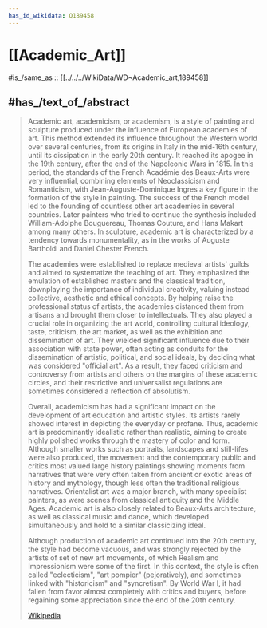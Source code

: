 ```yaml
---
has_id_wikidata: Q189458
---
```


# [[Academic_Art]] 

#is_/same_as :: [[../../../WikiData/WD~Academic_art,189458]] 

## #has_/text_of_/abstract 

> Academic art, academicism, or academism, is a style of painting and sculpture produced under the influence of European academies of art. This method extended its influence throughout the Western world over several centuries, from its origins in Italy in the mid-16th century, until its dissipation in the early 20th century. It reached its apogee in the 19th century, after the end of the Napoleonic Wars in 1815. In this period, the standards of the French Académie des Beaux-Arts were very influential, combining elements of Neoclassicism and Romanticism, with Jean-Auguste-Dominique Ingres a key figure in the formation of the style in painting. The success of the French model led to the founding of countless other art academies in several countries. Later painters who tried to continue the synthesis included William-Adolphe Bouguereau, Thomas Couture, and Hans Makart among many others. In sculpture, academic art is characterized by a tendency towards monumentality, as in the works of Auguste Bartholdi and Daniel Chester French.
>
> The academies were established to replace medieval artists' guilds and aimed to systematize the teaching of art. They emphasized the emulation of established masters and the classical tradition, downplaying the importance of individual creativity, valuing instead collective, aesthetic and ethical concepts. By helping raise the professional status of artists, the academies distanced them from artisans and brought them closer to intellectuals. They also played a crucial role in organizing the art world, controlling cultural ideology, taste, criticism, the art market, as well as the exhibition and dissemination of art. They wielded significant influence due to their association with state power, often acting as conduits for the dissemination of artistic, political, and social ideals, by deciding what was considered "official art". As a result, they faced criticism and controversy from artists and others on the margins of these academic circles, and their restrictive and universalist regulations are sometimes considered a reflection of absolutism.
>
> Overall, academicism has had a significant impact on the development of art education and artistic styles. Its artists rarely showed interest in depicting the everyday or profane. Thus, academic art is predominantly idealistic rather than realistic, aiming to create highly polished works through the mastery of color and form. Although smaller works such as portraits, landscapes and still-lifes were also produced, the movement and the contemporary public and critics most valued large history paintings showing moments from narratives that were very often taken from ancient or exotic areas of history and mythology, though less often the traditional religious narratives. Orientalist art was a major branch, with many specialist painters, as were scenes from classical antiquity and the Middle Ages. Academic art is also closely related to Beaux-Arts architecture, as well as classical music and dance, which developed simultaneously and hold to a similar classicizing ideal.
>
> Although production of academic art continued into the 20th century, the style had become vacuous, and was strongly rejected by the artists of set of new art movements, of which Realism and Impressionism were some of the first. In this context, the style is often called "eclecticism", "art pompier" (pejoratively), and sometimes linked with "historicism" and "syncretism". By World War I, it had fallen from favor almost completely with critics and buyers, before regaining some appreciation since the end of the 20th century.
>
> [Wikipedia](https://en.wikipedia.org/wiki/Academic%20art) 



